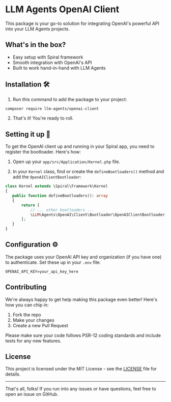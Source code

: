 # LLM Agents OpenAI Client

This package is your go-to solution for integrating OpenAI's powerful API into your LLM Agents projects.

## What's in the box? 

- Easy setup with Spiral framework
- Smooth integration with OpenAI's API
- Built to work hand-in-hand with LLM Agents

## Installation 🛠️

1. Run this command to add the package to your project:

```bash
composer require llm-agents/openai-client
```

2. That's it! You're ready to roll.

## Setting it up 🔧

To get the OpenAI client up and running in your Spiral app, you need to register the bootloader. Here's how:

1. Open up your `app/src/Application/Kernel.php` file.

2. In your `Kernel` class, find or create the `defineBootloaders()` method and add the `OpenAIClientBootloader`:

```php
class Kernel extends \Spiral\Framework\Kernel
{
   public function defineBootloaders(): array
   {
       return [
           // ... other bootloaders ...
           \LLM\Agents\OpenAI\Client\Bootloader\OpenAIClientBootloader::class,
       ];
   }
}
```

## Configuration ⚙️

The package uses your OpenAI API key and organization (if you have one) to authenticate. Set these up in your `.env`
file:

```
OPENAI_API_KEY=your_api_key_here
```

## Contributing 

We're always happy to get help making this package even better! Here's how you can chip in:

1. Fork the repo
2. Make your changes
3. Create a new Pull Request

Please make sure your code follows PSR-12 coding standards and include tests for any new features.

## License 

This project is licensed under the MIT License - see the [LICENSE](LICENSE) file for details.

---

That's all, folks! If you run into any issues or have questions, feel free to open an issue on GitHub.